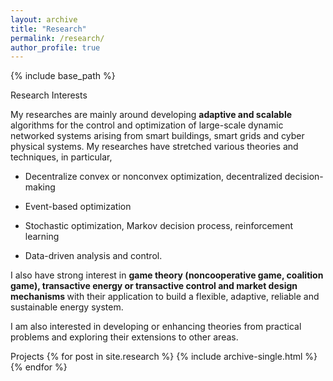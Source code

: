 ```yaml
---
layout: archive
title: "Research"
permalink: /research/
author_profile: true
---
```

{% include base_path %}

<h> Research Interests</h>
<p> My researches are mainly around developing <b> adaptive and scalable </b> algorithms for the control and optimization of large-scale dynamic networked systems arising from smart buildings, smart grids and cyber physical systems. 
My researches have stretched various theories and techniques, in particular,  
  <p><ul>
    <li> <p>Decentralize convex or nonconvex optimization, decentralized decision-making </p></li>
    <li> <p> Event-based optimization </p></li>
    <li> <p> Stochastic optimization, Markov decision process, reinforcement learning </p></li>
    <li> <p> Data-driven analysis and control. </p></li>
    </ul>
</p>
 I also have strong interest in <b>game theory (noncooperative game, coalition game), transactive energy or transactive control and market design mechanisms </b>with their application to build a flexible, adaptive, reliable and sustainable energy system.
 
 I am also interested in developing or enhancing theories from practical problems and exploring their extensions to other areas. 

</p>

<h> Projects</h>
{% for post in site.research %}
  {% include archive-single.html %}
{% endfor %}

